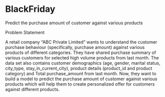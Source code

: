# BlackFriday
Predict the purchase amount of customer against various products


Problem Statement

A retail company “ABC Private Limited” wants to understand the customer purchase behaviour (specifically, purchase amount) against various products of different categories. They have shared purchase summary of various customers for selected high volume products from last month.
The data set also contains customer demographics (age, gender, marital status, city_type, stay_in_current_city), product details (product_id and product category) and Total purchase_amount from last month.
Now, they want to build a model to predict the purchase amount of customer against various products which will help them to create personalized offer for customers against different products.
